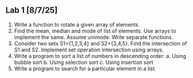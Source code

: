 ## Lab 1 [8/7/25]

1. Write a function to rotate a given array of elements.
2. Find the mean, median and mode of list of elements. Use arrays to implement the same. Assume unimode. Write separate functions.
3. Consider two sets S1={1,2,3,4} and S2={3,4,5}. Find the intersection of S1 and S2. Implement set operation Intersection using arrays.
4. Write a program to sort a list of numbers in descending order:
	a. Using bubble sort
	b. Using selection sort
	c. Using insertion sort
5. Write a program to search for a particular element in a list.
